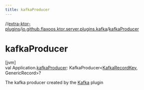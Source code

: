 ```yaml
---
title: kafkaProducer
---
```


//[extra-ktor-plugins](../../index.md)/[io.github.flaxoos.ktor.server.plugins.kafka](index.md)/[kafkaProducer](kafka-producer.md)

# kafkaProducer

[jvm]\
val Application.[kafkaProducer](kafka-producer.md): KafkaProducer&lt;[KafkaRecordKey](-kafka-record-key/index.md),
GenericRecord&gt;?

The kafka producer created by the [Kafka](-kafka.md) plugin




